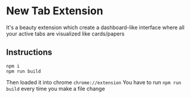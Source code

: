 # New Tab Extension

It's a beauty extension which create a dashboard-like interface where all your active tabs are visualized like cards/papers 
## Instructions

`npm i`\
`npm run build`

Then loaded it into chrome `chrome://extension`
You have to run `npm run build` every time you make a file change

